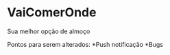 VaiComerOnde
=======================

Sua melhor opção de almoço

Pontos para serem alterados:
*Push notificação
*Bugs
